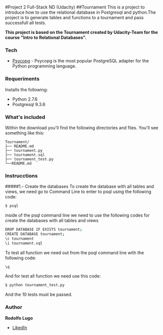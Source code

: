 #Project 2 Full-Stack ND (Udacity)
##Tournament
This is a project to introduce how to use the relational database in Postgresql and python.The project is to generate tables and functions to a tournament and pass successfull all tests.

**This project is based on the Tournament created by Udacity-Team
for the course "Intro to Relational Databases".**

### Tech

* [Psycopg] - Psycopg is the most popular PostgreSQL adapter for the Python programming language.

### Requeriments

Installs the following:

- Python 2.7.6
- Postgresql 9.3.6

### What's included

Within the download you'll find the following directories and files.
You'll see something like this:

```
Tournament/
├── README.md
├── tournament.py
├── tournament.sql
├── tournament_test.py
└──README.md
```

### Instrucctions

#####1.- Create the databases
To create the database with all tables and views, we need go to Command Line to enter to psql using the following code:
```sh
$ psql
```
inside of the psql command line we need to use the following codes for create the databases with all tables and views
```sh
DROP DATABASE IF EXISTS tournament;
CREATE DATABASE tournament;
\c tournament
\i tournament.sql
```

To test all function we need out from the psql command line with the following code:
```sh
\q
```
And for test all function we need use this code:
```sh
$ python tournament_test.py
```
And the 10 tests must be passed.

### Author

**Rodolfo Lugo**

- [LikedIn]


[Psycopg]:http://initd.org/psycopg/
[LikedIn]:https://www.linkedin.com/pub/rodolfo-edu-lugo-garcia/8a/b03/195